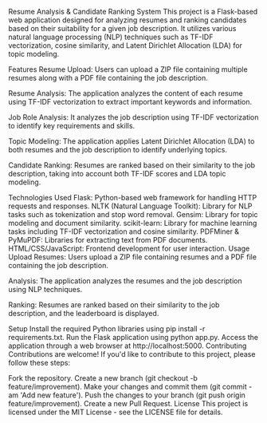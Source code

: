 Resume Analysis & Candidate Ranking System
This project is a Flask-based web application designed for analyzing resumes and ranking candidates based on their suitability for a given job description. It utilizes various natural language processing (NLP) techniques such as TF-IDF vectorization, cosine similarity, and Latent Dirichlet Allocation (LDA) for topic modeling.

Features
Resume Upload: Users can upload a ZIP file containing multiple resumes along with a PDF file containing the job description.

Resume Analysis: The application analyzes the content of each resume using TF-IDF vectorization to extract important keywords and information.

Job Role Analysis: It analyzes the job description using TF-IDF vectorization to identify key requirements and skills.

Topic Modeling: The application applies Latent Dirichlet Allocation (LDA) to both resumes and the job description to identify underlying topics.

Candidate Ranking: Resumes are ranked based on their similarity to the job description, taking into account both TF-IDF scores and LDA topic modeling.

Technologies Used
Flask: Python-based web framework for handling HTTP requests and responses.
NLTK (Natural Language Toolkit): Library for NLP tasks such as tokenization and stop word removal.
Gensim: Library for topic modeling and document similarity.
scikit-learn: Library for machine learning tasks including TF-IDF vectorization and cosine similarity.
PDFMiner & PyMuPDF: Libraries for extracting text from PDF documents.
HTML/CSS/JavaScript: Frontend development for user interaction.
Usage
Upload Resumes: Users upload a ZIP file containing resumes and a PDF file containing the job description.

Analysis: The application analyzes the resumes and the job description using NLP techniques.

Ranking: Resumes are ranked based on their similarity to the job description, and the leaderboard is displayed.

Setup
Install the required Python libraries using pip install -r requirements.txt.
Run the Flask application using python app.py.
Access the application through a web browser at http://localhost:5000.
Contributing
Contributions are welcome! If you'd like to contribute to this project, please follow these steps:

Fork the repository.
Create a new branch (git checkout -b feature/improvement).
Make your changes and commit them (git commit -am 'Add new feature').
Push the changes to your branch (git push origin feature/improvement).
Create a new Pull Request.
License
This project is licensed under the MIT License - see the LICENSE file for details.
